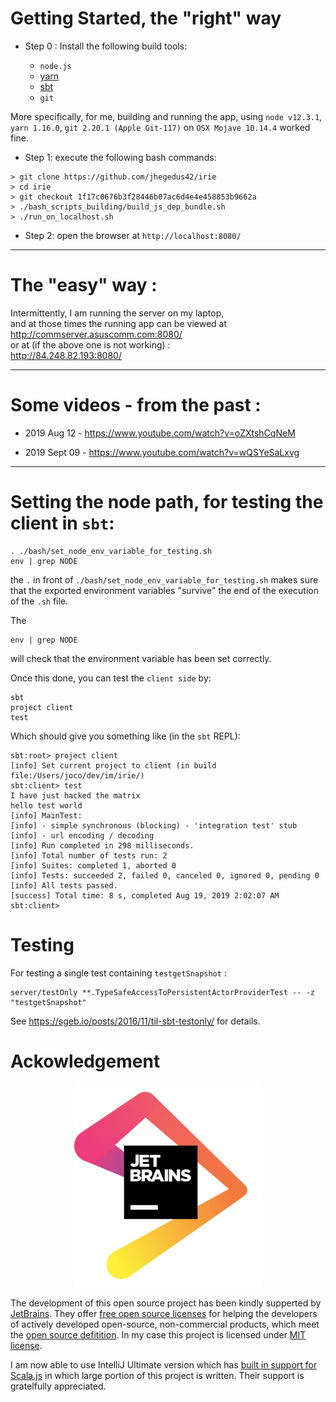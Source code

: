 

# Getting Started, the "right" way
- Step 0 : Install the following build tools: 

  - `node.js`  
  - [yarn](https://yarnpkg.com/en/)    
  - [sbt](https://www.scala-sbt.org/)     
  - `git`

More specifically, for me, building and running the app, using `node v12.3.1`, `yarn 1.16.0`, `git 2.20.1 (Apple Git-117)` on `OSX Mojave 10.14.4` worked fine.

- Step 1: execute the following bash commands:

```
> git clone https://github.com/jhegedus42/irie
> cd irie
> git checkout 1f17c0676b3f28446b07ac6d4e4e458853b9662a 
> ./bash_scripts_building/build_js_dep_bundle.sh
> ./run_on_localhost.sh
```

   

- Step 2: open the browser at `http://localhost:8080/`

---
# The "easy" way :
 
Intermittently, I am running the server on my laptop, <br> 
          and at those times the running app can be viewed at <br>
          http://commserver.asuscomm.com:8080/ <br>
          or at (if the above one is not working) :<br>
          http://84.248.82.193:8080/

---
# Some videos - from the past :
 -  2019 Aug  12  -  https://www.youtube.com/watch?v=oZXtshCqNeM
  
 -  2019 Sept 09  -  https://www.youtube.com/watch?v=wQSYeSaLxvg

---
# Setting the node path, for testing the client in `sbt`:
```
. ./bash/set_node_env_variable_for_testing.sh
env | grep NODE

```
the `.` in front of `./bash/set_node_env_variable_for_testing.sh` makes sure
that the exported environment variables "survive" the end of the 
execution of the `.sh` file.

The 
```
env | grep NODE
```
will check that the environment variable has been set correctly.

Once this done, you can test the `client side` by:
```
sbt
project client
test
```

Which should give you something like (in the `sbt` REPL):

```
sbt:root> project client
[info] Set current project to client (in build file:/Users/joco/dev/im/irie/)
sbt:client> test
I have just hacked the matrix
hello test world
[info] MainTest:
[info] - simple synchronous (blocking) - 'integration test' stub
[info] - url encoding / decoding
[info] Run completed in 298 milliseconds.
[info] Total number of tests run: 2
[info] Suites: completed 1, aborted 0
[info] Tests: succeeded 2, failed 0, canceled 0, ignored 0, pending 0
[info] All tests passed.
[success] Total time: 8 s, completed Aug 19, 2019 2:02:07 AM
sbt:client>

```

# Testing

For testing a single test containing `testgetSnapshot` : 

```
server/testOnly **.TypeSafeAccessToPersistentActorProviderTest -- -z "testgetSnapshot"
```
See https://sgeb.io/posts/2016/11/til-sbt-testonly/ for details.


# Ackowledgement


<div style="center {margin:auto}" align="center">
<a href="https://www.jetbrains.com/"><img src="https://github.com/jhegedus42/irie/blob/f455e53cbd2ed7bfb68a079107eb29daeddbee07/jetbrains.png?raw=true"  width="300"  ></a>
</div>


The development of this open source project has been kindly supperted 
by [JetBrains](https://www.jetbrains.com/). 
They offer [free open source licenses](https://www.jetbrains.com/community/opensource/) 
for helping the developers of actively developed open-source, non-commercial products, 
which meet the [open source defitition](https://opensource.org/docs/osd). 
In my case this project is licensed under [MIT license](https://opensource.org/licenses/MIT).

I am now able to use IntelliJ Ultimate version which 
has [built in support for Scala.js](https://plugins.jetbrains.com/plugin/1347-scala/) 
in which large portion of this project is written.
Their support is gratelfully appreciated. 


